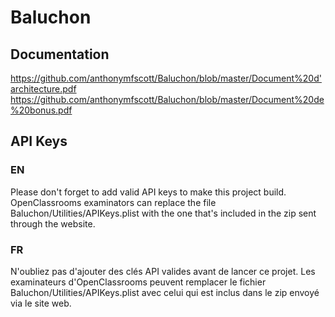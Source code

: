 # Baluchon

## Documentation

https://github.com/anthonymfscott/Baluchon/blob/master/Document%20d'architecture.pdf
https://github.com/anthonymfscott/Baluchon/blob/master/Document%20de%20bonus.pdf

## API Keys

### EN
Please don't forget to add valid API keys to make this project build. OpenClassrooms examinators can replace the file Baluchon/Utilities/APIKeys.plist with the one that's included in the zip sent through the website.

### FR
N'oubliez pas d'ajouter des clés API valides avant de lancer ce projet. Les examinateurs d'OpenClassrooms peuvent remplacer le fichier Baluchon/Utilities/APIKeys.plist avec celui qui est inclus dans le zip envoyé via le site web.
